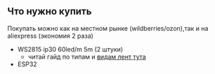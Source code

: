## Что нужно купить
Покупать можно как на местном рынке (wildberries/ozon),так и на aliexpress (экономия 2 раза)
- WS2815 ip30 60led/m 5m (2 штуки)
 	- читай гайд по типам и [видам лент тута](ленты/типы_лент.md)
- ESP32 
